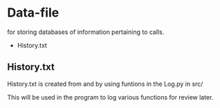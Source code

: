 # Data-file
for storing databases of information pertaining to calls.
- History.txt

## History.txt

 History.txt is created from and by using funtions in the Log.py in src/
 
 This will be used in the program to log various functions for review later.
